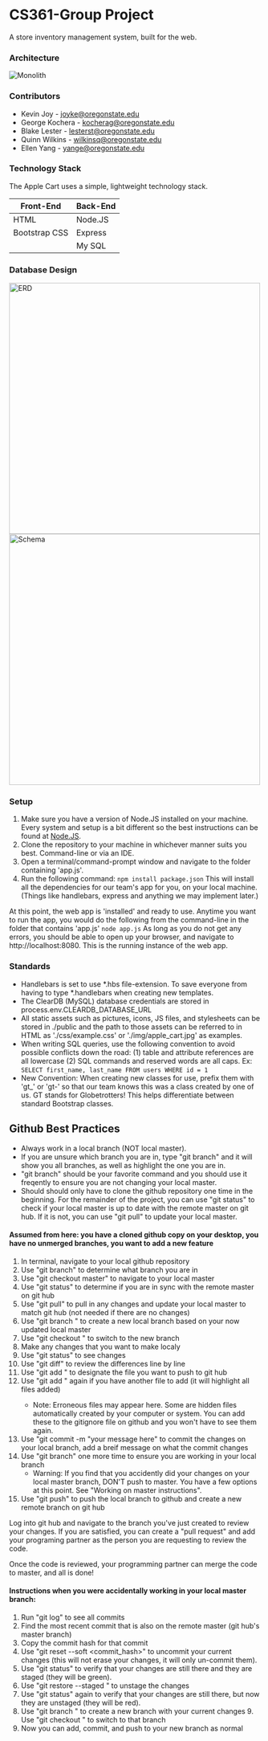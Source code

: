 # CS361-Group Project

A store inventory management system, built for the web.

### Architecture
![Monolith](./documentation/apple_cart_monolith.png)

### Contributors
* Kevin Joy - joyke@oregonstate.edu
* George Kochera - kocherag@oregonstate.edu
* Blake Lester - lesterst@oregonstate.edu
* Quinn Wilkins - wilkinsq@oregonstate.edu
* Ellen Yang - yange@oregonstate.edu

### Technology Stack

The Apple Cart uses a simple, lightweight technology stack.

Front-End      | Back-End
---------------|---------
HTML           |  Node.JS
Bootstrap CSS  |  Express
&nbsp;         |  My SQL

### Database Design
<img src="./documentation/CS361_ERD.png" alt="ERD" width="500">
<img src="./documentation/CS361_Schema.png" alt="Schema" width="500">

### Setup

1. Make sure you have a version of Node.JS installed on your machine. Every system and setup is a bit different so the best instructions can be found at [Node.JS](https://nodejs.org/en/).
2. Clone the repository to your machine in whichever manner suits you best. Command-line or via an IDE.
3. Open a terminal/command-prompt window and navigate to the folder containing 'app.js'.
4. Run the following command:
`npm install package.json`
This will install all the dependencies for our team's app for you, on your local machine. (Things like handlebars, express and anything we may implement later.)

At this point, the web app is 'installed' and ready to use. Anytime you want to run the app, you would do the following from the command-line in the folder that contains 'app.js'
`node app.js`
As long as you do not get any errors, you should be able to open up your browser, and navigate to http://localhost:8080. This is the running instance of the web app. 


### Standards

- Handlebars is set to use *.hbs file-extension. To save everyone from having to type *.handlebars when creating new templates.
- The ClearDB (MySQL) database credentials are stored in process.env.CLEARDB_DATABASE_URL
- All static assets such as pictures, icons, JS files, and stylesheets can be stored in ./public and the path to those assets can be referred to in HTML as './css/example.css' or './img/apple_cart.jpg' as examples.
- When writing SQL queries, use the following convention to avoid possible conflicts down the road: (1) table and attribute references are all lowercase (2) SQL commands and reserved words are all caps. Ex: `SELECT first_name, last_name FROM users WHERE id = 1`
- New Convention: When creating new classes for use, prefix them with 'gt_' or 'gt-' so that our team knows this was a class created by one of us. GT stands for Globetrotters! This helps differentiate between standard Bootstrap classes.

## Github Best Practices

- Always work in a local branch (NOT local master). 
- If you are unsure which branch you are in, type "git branch" and it will show you all branches, as well as highlight the one you are in.
- "git branch" should be your favorite command and you should use it freqently to ensure you are not changing your local master.
- Should should only have to clone the github repository one time in the beginning. For the remainder of the project, you can use "git status" to check if your local master is up to date with the remote master on git hub. If it is not, you can use "git pull" to update your local master.


#### Assumed from here: you have a cloned github copy on your desktop, you have no unmerged branches, you want to add a new feature
  1.  In terminal, navigate to your local github repository
  2.  Use "git branch" to determine what branch you are in
  3.  Use "git checkout master" to navigate to your local master
  4.  Use "git status" to determine if you are in sync with the remote master on git hub
  5.  Use "git pull" to pull in any changes and update your local master to match git hub (not needed if there are no changes)
  6.  Use "git branch <name>" to create a new local branch based on your now updated local master
  7.  Use "git checkout <name>" to switch to the new branch
  8.  Make any changes that you want to make localy
  9.  Use "git status" to see changes
  10. Use "git diff" to review the differences line by line
  11. Use "git add <filename>" to designate the file you want to push to git hub
  12. Use "git add <filename>" again if you have another file to add (it will highlight all files added)
      - Note: Erroneous files may appear here. Some are hidden files automatically created by your computer or system. You can add these to the gitignore file on     github and you won't have to see them again.
  13. Use "git commit -m "your message here" to commit the changes on your local branch, add a breif message on what the commit changes
  14. Use "git branch" one more time to ensure you are working in your local branch
      - Warning: If you find that you accidently did your changes on your local master branch, DON'T push to master. You have a few options at this point. See "Working on master instructions".
  15. Use "git push" to push the local branch to github and create a new remote branch on git hub

Log into git hub and navigate to the branch you've just created to review your changes. If you are satisfied, you can create a "pull request" and add your programing partner as the person you are requesting to review the code.

Once the code is reviewed, your programming partner can merge the code to master, and all is done!

#### Instructions when you were accidentally working in your local master branch:
  1.  Run "git log" to see all commits
  2.  Find the most recent commit that is also on the remote master (git hub's master branch)
  3.  Copy the commit hash for that commit
  4.  Use  "git reset --soft <commit_hash>" to uncommit your current changes (this will not erase your changes, it will only un-commit them).
  5.  Use "git status" to verify that your changes are still there and they are staged (they will be green).
  6.  Use "git restore --staged <file>" to unstage the changes
  7.  Use "git status" again to verify that your changes are still there, but now they are unstaged (they will be red).
  8.  Use "git branch <name>" to create a new branch with your current changes
	9.  Use "git checkout <branch>" to switch to that branch
  10. Now you can add, commit, and push to your new branch as normal
